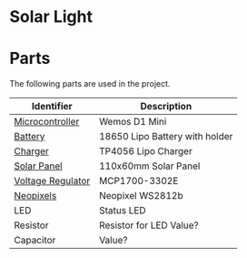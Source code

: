 # Solar Light

# Parts
The following parts are used in the project.

| Identifier  | Description | 
| ------------- | ------------- |
| [Microcontroller][]  | Wemos D1 Mini |
| [Battery][] | 18650 Lipo Battery with holder |
| [Charger][] | TP4056 Lipo Charger  |
| [Solar Panel][] | 110x60mm Solar Panel  |
| [Voltage Regulator][] | MCP1700-3302E  |
| [Neopixels][] | Neopixel WS2812b  |
| LED | Status LED  |
| Resistor | Resistor for LED Value? |
| Capacitor | Value? |

[Neopixels]: https://www.bastelgarage.ch/5m-ws2812b-60led-m-led-neopixel-strip-rolle
[Solar Panel]: https://www.bastelgarage.ch/solarzelle-5v-200ma-1w-110x60mm?search=solar%20panel
[Charger]: https://www.bastelgarage.ch/tp4056-lithium-lipo-akku-batterie-lademodul-micro-usb-5v-1a
[Battery]: https://www.bastelgarage.ch/li-ion-akku-3000ma-18650-mit-schutzelektronik-und-stecker?search=schutzelektronik
[Microcontroller]: https://www.reichelt.de/de/de/d1-mini-esp8266-v2-0-d1-mini-p253978.html?r=1
[Voltage Regulator]:https://www.digikey.ch/de/products/detail/microchip-technology/MCP1700-3302E-TO/652680

